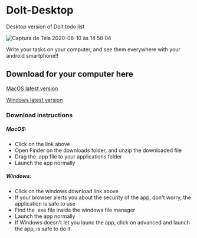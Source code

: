 # DoIt-Desktop
Desktop version of DoIt todo list

![Captura de Tela 2020-08-10 às 14 58 04](https://user-images.githubusercontent.com/52680853/89814739-02c02180-db1a-11ea-8c13-8709a38bc827.png)

Write your tasks on your computer, and see them everywhere with your android smartphone!!

## Download for your computer here

[MacOS latest version](https://github.com/MigW03/DoIt-Desktop/releases/download/v1.0.4-mac/Doit.zip)

[Windows latest version](https://github.com/MigW03/DoIt-Desktop/releases/download/v1.0.4-win/DoIt.exe)


### Download instructions

##### MacOS:

 - Click on the link above
 - Open Finder on the downloads folder, and unzip the downloaded file
 - Drag the .app file to your applications folder
 - Launch the app normally
 
##### Windows:

 - Click on the windows download link above
 - If your browser alerts you about the security of the app, don't worry, the application is safe to use
 - Find the .exe file inside the windows file manager
 - Launch the app normally
 - If Windows doesn't let you launc the app, click on advanced and launch the app, is safe to do it.
